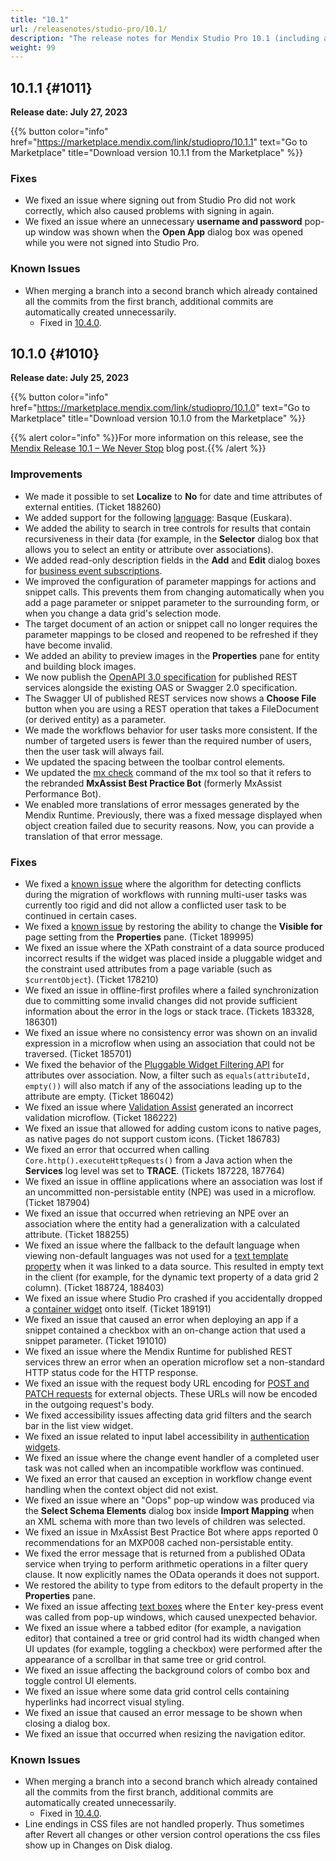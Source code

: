 ```yaml
---
title: "10.1"
url: /releasenotes/studio-pro/10.1/
description: "The release notes for Mendix Studio Pro 10.1 (including all patches) with details on new features, bug fixes, and known issues."
weight: 99
---
```


## 10.1.1 {#1011} 

**Release date: July 27, 2023**

{{% button color="info" href="https://marketplace.mendix.com/link/studiopro/10.1.1" text="Go to Marketplace" title="Download version 10.1.1 from the Marketplace" %}}

### Fixes 

* We fixed an issue where signing out from Studio Pro did not work correctly, which also caused problems with signing in again.
* We fixed an issue where an unnecessary **username and password** pop-up window was shown when the **Open App** dialog box was opened while you were not signed into Studio Pro.

### Known Issues

* When merging a branch into a second branch which already contained all the commits from the first branch, additional commits are automatically created unnecessarily.
    * Fixed in [10.4.0](/releasenotes/studio-pro/10.4/#ac-ki-fix).

## 10.1.0 {#1010} 

**Release date: July 25, 2023**

{{% button color="info" href="https://marketplace.mendix.com/link/studiopro/10.1.0" text="Go to Marketplace" title="Download version 10.1.0 from the Marketplace" %}}

{{% alert color="info" %}}For more information on this release, see the [Mendix Release 10.1 – We Never Stop](https://www.mendix.com/blog/mendix-release-10-1-we-never-stop/) blog post.{{% /alert %}}

### Improvements

* We made it possible to set **Localize** to **No** for date and time attributes of external entities. (Ticket 188260)
* We added support for the following [language](/refguide/language-settings/): Basque (Euskara).
* We added the ability to search in tree controls for results that contain recursiveness in their data (for example, in the **Selector** dialog box that allows you to select an entity or attribute over associations).
* We added read-only description fields in the **Add** and **Edit** dialog boxes for [business event subscriptions](/appstore/modules/business-events/).
* We improved the configuration of parameter mappings for actions and snippet calls. This prevents them from changing automatically when you add a page parameter or snippet parameter to the surrounding form, or when you change a data grid's selection mode.
* The target document of an action or snippet call no longer requires the parameter mappings to be closed and reopened to be refreshed if they have become invalid.
* We added an ability to preview images in the **Properties** pane for entity and building block images.
* We now publish the [OpenAPI 3.0 specification](/refguide/open-api/) for published REST services alongside the existing OAS or Swagger 2.0 specification.
* The Swagger UI of published REST services now shows a **Choose File** button when you are using a REST operation that takes a FileDocument (or derived entity) as a parameter.
* We made the workflows behavior for user tasks more consistent. If the number of targeted users is fewer than the required number of users, then the user task will always fail.
* We updated the spacing between the toolbar control elements.
* We updated the [mx check](/refguide/mx-command-line-tool/app/#check) command of the mx tool so that it refers to the rebranded **MxAssist Best Practice Bot** (formerly MxAssist Performance Bot).
* We enabled more translations of error messages generated by the Mendix Runtime. Previously, there was a fixed message displayed when object creation failed due to security reasons. Now, you can provide a translation of that error message.

### Fixes

* <a id="wo-ki-fix"></a>We fixed a [known issue](/releasenotes/studio-pro/10.0/#wo-ki) where the algorithm for detecting conflicts during the migration of workflows with running multi-user tasks was currently too rigid and did not allow a conflicted user task to be continued in certain cases.
* <a id="pane-ki-fix"></a>We fixed a [known issue](/releasenotes/studio-pro/10.0/#pane-ki) by restoring the ability to change the **Visible for** page setting from the **Properties** pane. (Ticket 189995)
* We fixed an issue where the XPath constraint of a data source produced incorrect results if the widget was placed inside a pluggable widget and the constraint used attributes from a page variable (such as `$currentObject`). (Ticket 178210)
* We fixed an issue in offline-first profiles where a failed synchronization due to committing some invalid changes did not provide sufficient information about the error in the logs or stack trace. (Tickets 183328, 186301)
* We fixed an issue where no consistency error was shown on an invalid expression in a microflow when using an association that could not be traversed. (Ticket 185701)
* We fixed the behavior of the [Pluggable Widget Filtering API](/apidocs-mxsdk/apidocs/pluggable-widgets-client-apis-list-values/#listvalue-filtering) for attributes over association. Now, a filter such as `equals(attributeId, empty())` will also match if any of the associations leading up to the attribute are empty. (Ticket 186042)
* We fixed an issue where [Validation Assist](/refguide/validation-assist/) generated an incorrect validation microflow. (Ticket 186222)
* We fixed an issue that allowed for adding custom icons to native pages, as native pages do not support custom icons. (Ticket 186783)
* We fixed an error that occurred when calling `Core.http().executeHttpRequests()` from a Java action when the **Services** log level was set to **TRACE**. (Tickets 187228, 187764)
* We fixed an issue in offline applications where an association was lost if an uncommitted non-persistable entity (NPE) was used in a microflow. (Ticket 187904)
* We fixed an issue that occurred when retrieving an NPE over an association where the entity had a generalization with a calculated attribute. (Ticket 188255)
* We fixed an issue where the fallback to the default language when viewing non-default languages was not used for a [text template property](/apidocs-mxsdk/apidocs/pluggable-widgets-property-types/#texttemplate) when it was linked to a data source. This resulted in empty text in the client (for example, for the dynamic text property of a data grid 2 column). (Ticket 188724, 188403)
* We fixed an issue where Studio Pro crashed if you accidentally dropped a  [container widget](/refguide/container/) onto itself. (Ticket 189191)
* We fixed an issue that caused an error when deploying an app if a snippet contained a checkbox with an on-change action that used a snippet parameter. (Ticket 191010)
* We fixed an issue where the Mendix Runtime for published REST services threw an error when an operation microflow set a non-standard HTTP status code for the HTTP response.
* We fixed an issue with the request body URL encoding for [POST and PATCH requests](/refguide/published-rest-operation/) for external objects. These URLs will now be encoded in the outgoing request's body.
* We fixed accessibility issues affecting data grid filters and the search bar in the list view widget.
* We fixed an issue related to input label accessibility in [authentication widgets](/refguide/authentication-widgets/).
* We fixed an issue where the change event handler of a completed user task was not called when an incompatible workflow was continued.
* We fixed an error that caused an exception in workflow change event handling when the context object did not exist.
* We fixed an issue where an "Oops" pop-up window was produced via the **Select Schema Elements** dialog box inside **Import Mapping** when an XML schema with more than two levels of children was selected.
* We fixed an issue in MxAssist Best Practice Bot where apps reported 0 recommendations for an MXP008 cached non-persistable entity.
* We fixed the error message that is returned from a published OData service when trying to perform arithmetic operations in a filter query clause. It now explicitly names the OData operands it does not support.
* We restored the ability to type from editors to the default property in the **Properties** pane.
* We fixed an issue affecting [text boxes](/refguide/text-box/) where the <kbd>Enter</kbd> key-press event was called from pop-up windows, which caused unexpected behavior.
* We fixed an issue where a tabbed editor (for example, a navigation editor) that contained a tree or grid control had its width changed when UI updates (for example, toggling a checkbox) were performed after the appearance of a scrollbar in that same tree or grid control.
* We fixed an issue affecting the background colors of combo box and toggle control UI elements.
* We fixed an issue where some data grid control cells containing hyperlinks had incorrect visual styling.
* We fixed an issue that caused an error message to be shown when closing a dialog box.
* We fixed an issue that occurred when resizing the navigation editor.

### Known Issues

* When merging a branch into a second branch which already contained all the commits from the first branch, additional commits are automatically created unnecessarily.
    * Fixed in [10.4.0](/releasenotes/studio-pro/10.4/#ac-ki-fix).
* <a name="css-ki"></a>Line endings in CSS files are not handled properly. Thus sometimes after Revert all changes or other version control operations the css files show up in Changes on Disk dialog.
